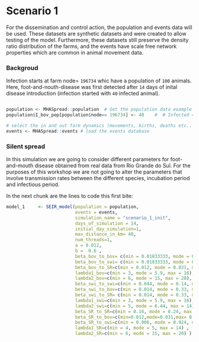 
# Scenario 1 

For the dissemination and control action, the population and events data will be used. These datasets are synthetic datasets and were created to allow testing of the model. Furthermore, these datasets still preserve the density ratio distribution of the farms, and the events have scale free network properties which are common in animal movement data.

### Backgroud 

Infection starts at farm node= `196734` whic have a population of `100` animals. 
Here, foot-and-nouth-disease was first detected after `14` days of inital disease introduction (infection started with `40` infected animal).

```r 

population <- MHASpread::population  # Get the population data example
population$I_bov_pop[population$node== 196734] <- 40    #  # Infected 40 bovine in the farm id = 196734

# select the in and out farm dynamics (movements, births, deaths etc.. )
events <- MHASpread::events # load the events database

```

### Silent spread 

In this simulation we are going to consider different parameters for foot-and-mouth disease obtained from real data from Rio Grande do Sul. For the purposes of this workshop we are not going to alter the parameters that involve transmission rates between the different species, incubation period and infectious period.


In the next chunk are the lines to code this first bite:



```r
model_1     <- SEIR_model(population = population,                                                 #  Population database
                          events = events,                                                         #  Events database
                          simulation_name = "scenario_1_init",                                     #  Simulation tag name
                          days_of_simulation = 14,                                                 #  Population database
                          initial_day_simulation=1,                                                #  Initial day of simulation
                          max_distance_in_km= 40,                                                  #  Max distance kernel by local disease spread
                          num_threads=1,                                                           #  Number of CPU to parallel tasks; set 1 to not overload your computer
                          a = 0.012,                                                               #  To set kernel curve max infection rate (S*I)/N when animals are in the same area
                          b =  0.6 ,                                                               #  Shape of the kernel curve
                          beta_bov_to_bov= c(min = 0.01833333, mode = 0.025, max = 0.05666667),    #  Transmission coefficient of bovine infects bovine
                          beta_bov_to_swi= c(min = 0.01833333, mode = 0.025, max = 0.05666667),    #  Transmission coefficient of bovine infects swine
                          beta_bov_to_SR=c(min = 0.012, mode = 0.031, max = 0.065),                #  Transmission coefficient of bovine infects small ruminants
                          lambda1_bov=c(min = 3, mode = 5.9, max = 16),                            #  Rate from exposed (E) to infectious (I) in bovine
                          lambda2_bov=c(min = 6, mode = 15, max = 20),                             #  Rate from infectious (I) to recovered (R) in bovine
                          beta_swi_to_swi=c(min = 0.044, mode = 0.14, max = 0.33) ,                #  Transmission coefficient of swine infects swine
                          beta_swi_to_bov=c(min = 0.014, mode = 0.33, max = 0.044) ,               #  Transmission coefficient of swine infects bovine
                          beta_swi_to_SR= c(min = 0.014, mode = 0.33, max = 0.044),                #  Transmission coefficient of swine infects small ruminants
                          lambda1_swi=c(min = 3, mode = 5.9, max = 16),                            #  Rate from exposed (E) to infectious (I) in swine
                          lambda2_swi=c(min = 5, mode = 6.44, max = 14) ,                          #  Rate from infectious (I) to recovered (R) in swine
                          beta_SR_to_SR=c(min = 0.16, mode = 0.24, max = 0.5) ,                    #  Transmission coefficient of small ruminants infects small ruminants
                          beta_SR_to_bov=c(min=0.012,mode=0.031,max= 0.033) ,                      #  Transmission coefficient of small ruminants infects bovine
                          beta_SR_to_swi=c(min = 0.006, mode = 0.024, max = 0.09),                 #  Transmission coefficient of small ruminants infects swine
                          lambda1_SR=c(min = 4, mode = 5, max = 14) ,                              #  Rate from exposed (E) to infectious (I) in small ruminants
                          lambda2_SR=c(min = 6, mode = 15, max = 20) )                             #  Rate from infectious (I) to recovered (R) in bovine

```
